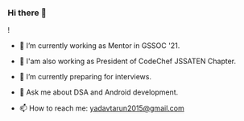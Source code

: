 ### Hi there 👋

<!--
**tarun26091999/tarun26091999** is a ✨ _special_ ✨ repository because its `README.md` (this file) appears on your GitHub profile.

Here are some ideas to get you started:

- 🔭 I’m currently working on ...
- 🌱 I’m currently learning ...
- 👯 I’m looking to collaborate on ...
- 🤔 I’m looking for help with ...
- 💬 Ask me about ...
- 📫 How to reach me: ...
- 😄 Pronouns: ...
- ⚡ Fun fact: ...
- 
-->
!
[](https://komarev.com/ghpvc/?username=tarun26091999&style=flatflat-square&label=PROFILE+VIEWS)

- 🔭 I’m currently working as Mentor in GSSOC '21.

- 🔭 I'am also working as President of CodeChef JSSATEN Chapter.

- 🌱 I’m currently preparing for interviews.

- 💬 Ask me about DSA and Android development.

- 📫 How to reach me: yadavtarun2015@gmail.com

